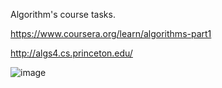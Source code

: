 Algorithm's course tasks.



https://www.coursera.org/learn/algorithms-part1


http://algs4.cs.princeton.edu/

![image](https://user-images.githubusercontent.com/78164285/228689450-8c480fda-1d1c-46ce-a6c7-1d13bb5df0e0.png)


